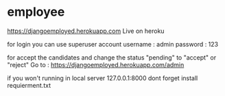# employee

https://djangoemployed.herokuapp.com Live on heroku

for login you can use superuser account
username : admin
password : 123

for accept the candidates and change the status "pending" to "accept" or "reject"
Go to : https://djangoemployed.herokuapp.com/admin

if you won't running in local server 127.0.0.1:8000
dont forget install requierment.txt
